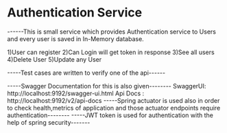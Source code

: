 # Authentication Service

------This is small service which provides Authentication service to Users and every user is saved in In-Memory database.

1)User can register
2)Can Login will get token in response
3)See all users
4)Delete User
5)Update any User

-----Test cases are written to verify one of the api------

-----Swagger Documentation for this is also given--------
        SwaggerUI: http://localhost:9192/swagger-ui.html
        Api Docs : http://localhost:9192/v2/api-docs
-----Spring actuator is used also in order to check health,metrics of application and those actuator endpoints require authentication--------
-----JWT token is used for authentication with the help of spring security-------


